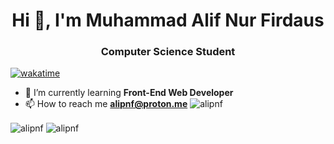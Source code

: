 <h1 align="center">Hi 👋, I'm Muhammad Alif Nur Firdaus</h1>
<h3 align="center">Computer Science Student</h3>

[![wakatime](https://wakatime.com/badge/user/dc594c45-5f7a-4999-a3ab-f3a7be081eff.svg)](https://wakatime.com/@dc594c45-5f7a-4999-a3ab-f3a7be081eff)
- 🌱 I’m currently learning **Front-End Web Developer**
- 📫 How to reach me **alipnf@proton.me**
<img
  src="https://github-readme-stats.vercel.app/api/top-langs?username=alipnf&show_icons=true&locale=en&layout=compact&theme=tokyonight"
  alt="alipnf"
/>

<img
  align="center"
  src="https://github-readme-stats.vercel.app/api?username=alipnf&show_icons=true&locale=en&theme=tokyonight"
  alt="alipnf"
/>
<img
  align="center"
  src="https://github-readme-streak-stats.herokuapp.com/?user=alipnf&theme=tokyonight"
  alt="alipnf"
/>
